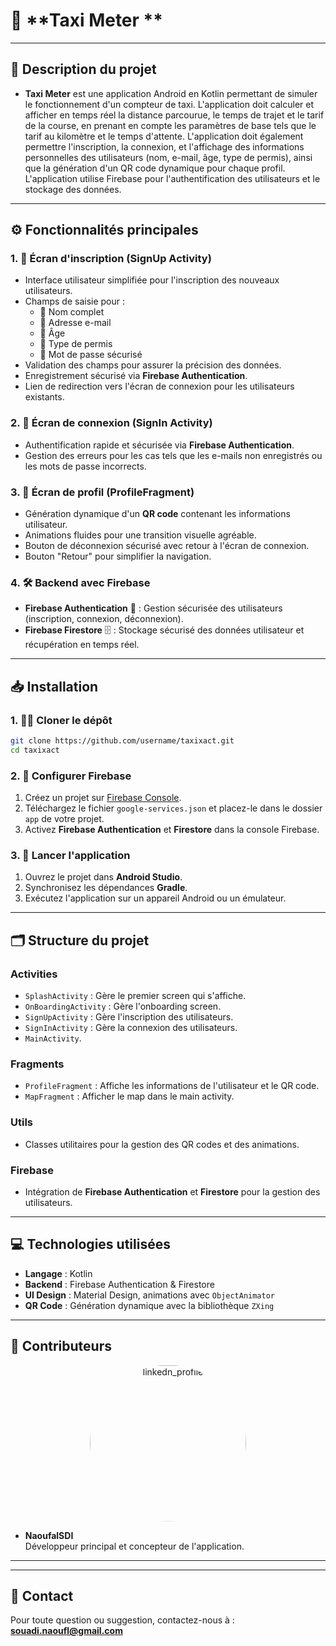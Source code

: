# 🚖 **Taxi Meter **

---

## 📜 Description du projet

- **Taxi Meter** est une application Android en Kotlin permettant de simuler le fonctionnement d'un compteur de taxi. L'application doit calculer et afficher en temps réel la distance parcourue, le temps de trajet et le tarif de la course, en prenant en compte les paramètres de base tels que le tarif au kilomètre et le temps d'attente. L'application doit également permettre l'inscription, la connexion, et l'affichage des informations personnelles des utilisateurs (nom, e-mail, âge, type de permis), ainsi que la génération d'un QR code dynamique pour chaque profil. L'application utilise Firebase pour l'authentification des utilisateurs et le stockage des données.
---

## ⚙️ Fonctionnalités principales

### 1. 📝 **Écran d'inscription** (SignUp Activity)
- Interface utilisateur simplifiée pour l'inscription des nouveaux utilisateurs.
- Champs de saisie pour :
  - 👤 Nom complet
  - 📧 Adresse e-mail
  - 🎂 Âge
  - 🪪 Type de permis
  - 🔑 Mot de passe sécurisé
- Validation des champs pour assurer la précision des données.
- Enregistrement sécurisé via **Firebase Authentication**.
- Lien de redirection vers l'écran de connexion pour les utilisateurs existants.

### 2. 🔑 **Écran de connexion** (SignIn Activity)
- Authentification rapide et sécurisée via **Firebase Authentication**.
- Gestion des erreurs pour les cas tels que les e-mails non enregistrés ou les mots de passe incorrects.

### 3. 👤 **Écran de profil** (ProfileFragment)
- Génération dynamique d'un **QR code** contenant les informations utilisateur.
- Animations fluides pour une transition visuelle agréable.
- Bouton de déconnexion sécurisé avec retour à l'écran de connexion.
- Bouton "Retour" pour simplifier la navigation.

### 4. 🛠️ **Backend avec Firebase**
- **Firebase Authentication** 🔐 : Gestion sécurisée des utilisateurs (inscription, connexion, déconnexion).
- **Firebase Firestore** 🗄️ : Stockage sécurisé des données utilisateur et récupération en temps réel.

---

## 📥 Installation

### 1. 🧑‍💻 **Cloner le dépôt**
```bash
git clone https://github.com/username/taxixact.git
cd taxixact
```
### 2. 🔧 Configurer Firebase
1. Créez un projet sur [Firebase Console](https://console.firebase.google.com/).
2. Téléchargez le fichier `google-services.json` et placez-le dans le dossier `app` de votre projet.
3. Activez **Firebase Authentication** et **Firestore** dans la console Firebase.

### 3. 🚀 Lancer l'application
1. Ouvrez le projet dans **Android Studio**.
2. Synchronisez les dépendances **Gradle**.
3. Exécutez l'application sur un appareil Android ou un émulateur.

---

## 🗂️ Structure du projet

### **Activities**
- `SplashActivity` : Gère le premier screen qui s'affiche.
- `OnBoardingActivity` : Gère l'onboarding screen.
- `SignUpActivity` : Gère l'inscription des utilisateurs.
- `SignInActivity` : Gère la connexion des utilisateurs.
- `MainActivity`.

### **Fragments**
- `ProfileFragment` : Affiche les informations de l'utilisateur et le QR code.
- `MapFragment` : Afficher le map dans le main activity.

### **Utils**
- Classes utilitaires pour la gestion des QR codes et des animations.

### **Firebase**
- Intégration de **Firebase Authentication** et **Firestore** pour la gestion des utilisateurs.

---

## 💻 Technologies utilisées

- **Langage** : Kotlin
- **Backend** : Firebase Authentication & Firestore
- **UI Design** : Material Design, animations avec `ObjectAnimator`
- **QR Code** : Génération dynamique avec la bibliothèque `ZXing`

---

## 👥 Contributeurs
<p align="center">
  <img src="https://github.com/user-attachments/assets/9352fa66-a243-4662-8bab-ec475ab88fc2" alt="linkedn_profile" width="250" height="250" style="clip-path: circle();">
</p>

- **NaoufalSDI**  
  Développeur principal et concepteur de l'application.

---

---

## 📧 Contact

Pour toute question ou suggestion, contactez-nous à : **souadi.naoufl@gmail.com**
